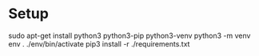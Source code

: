 # Setup
sudo apt-get install python3 python3-pip python3-venv
python3 -m venv env
. ./env/bin/activate
pip3 install -r ./requirements.txt

